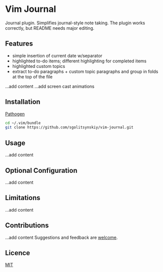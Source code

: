 # Vim Journal
Journal plugin. Simplifies journal-style note taking. 
The plugin works correctly, but README needs major editing.

## Features
* simple insertion of current date w/separator
* highlighted to-do items; different highlighting for completed items
* highlighted custom topics
* extract to-do paragraphs + custom topic paragraphs and group in folds at the top of the file

...add content
...add screen cast animations

## Installation
[Pathogen](https://github.com/tpope/vim-pathogen)
```bash
cd ~/.vim/bundle
git clone https://github.com/sgolitsynskiy/vim-journal.git
```
## Usage
...add content

## Optional Configuration
...add content

## Limitations
...add content

## Contributions
...add content
Suggestions and feedback are [welcome](https://github.com/sgolitsynskiy/vim-journal/issues). 

## Licence
[MIT](https://github.com/sgolitsynskiy/vim-journal/blob/master/LICENSE)
